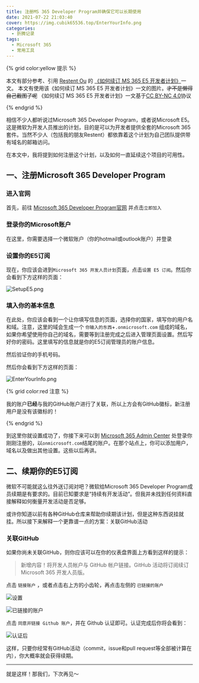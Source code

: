 ```yaml
---
title: 注册MS 365 Developer Program并确保它可以长期使用
date: 2021-07-22 21:03:40
cover: https://img.cubik65536.top/EnterYourInfo.png
categories:
  - 折腾记录
tags:
  - Microsoft 365
  - 常用工具
---
```


{% grid color:yellow 提示 %}

本文有部分参考、引用 [Restent Ou](https://blog.restent.win) 的 [《如何续订 MS 365 E5 开发者计划》](https://blog.restent.win/2021/07/22/Renew-MS-365-E5-plan/)一文。
本文有使用该《如何续订 MS 365 E5 开发者计划》一文的图片。~~才不是懒得自己截图了呢~~
《如何续订 MS 365 E5 开发者计划》一文基于[CC BY-NC 4.0](https://creativecommons.org/licenses/by-nc/4.0/)协议

{% endgrid %}

相信不少人都听说过Microsoft 365 Developer Program，或者说Microsoft E5。这是微软为开发人员推出的计划，目的是可以为开发者提供全套的Microsoft 365套件。当然不少人（包括我的朋友Restent）都依靠着这个计划为自己团队提供带有域名的邮箱访问。

在本文中，我将提到如何注册这个计划，以及如何一直延续这个项目的可用性。

## 一、注册Microsoft 365 Developer Program

### 进入官网

首先，前往 [Microsoft 365 Developer Program官网](https://developer.microsoft.com/zh-cn/microsoft-365/dev-program) 并点击`立即加入`

### 登录你的Microsoft账户

在这里，你需要选择一个微软账户（你的hotmail或outlook账户）并登录

### 设置你的E5订阅

现在，你应该会进到`Microsoft 365 开发人员计划`页面，点击`设置 E5 订阅`。然后你会看到下方这样的页面：

![SetupE5.png](https://img.cubik65536.top/SetupE5.png)

### 填入你的基本信息

在此处，你应该会看到一个让你填写信息的页面，选择你的国家，填写你的用户名和域。注意，这里的域会生成一个 `你输入的东西`+`.onmicrosoft.com` 组成的域名，如果你希望使用你自己的域名，需要等到注册完成之后进入管理页面设置。然后写好你的密码。这里填写的信息就是你的E5订阅管理员的账户信息。

然后验证你的手机号码。

然后你会看到下方这样的页面：

![EnterYourInfo.png](https://img.cubik65536.top/EnterYourInfo.png)

{% grid color:red 注意 %}

我的账户**已经**与我的GitHub账户进行了关联，所以上方会有GitHub徽标，新注册用户是没有该徽标的！

{% endgrid %}

到这里你就设置成功了，你接下来可以到 [Microsoft 365 Admin Center](https://admin.microsoft.com) 处登录你刚刚注册的，以`onmicrosoft.com`结尾的账户。在那个站点上，你可以添加用户，域名以及做出其他设置。这些以后再讲。

## 二、续期你的E5订阅

微软不可能就这么往外送订阅对吧？微软给Microsoft 365 Developer Program成员续期是有要求的。目前已知要求是“持续有开发活动”。但我并未找到任何资料直接解释如何衡量开发活动是否足够。

或许你知道以前有各种GitHub仓库来帮助你续期该计划，但是这种东西说挂就挂。所以接下来解释一个更靠谱一点的方案：关联GitHub活动

### 关联GitHub

如果你尚未关联GitHub，则你应该可以在你的仪表盘界面上方看到这样的提示：

> 新增内容！将开发人员帐户与 GitHub 帐户链接。GitHub 活动将订阅续订 Microsoft 365 开发人员版。

点击 `链接账户` ，或者点击右上方的小齿轮，再点击左侧的 `已链接的账户`

![设置](https://i.yecdn.com/images/2021/07/22/8b0c8d5b03f5c7fc11bed2ba6628f7ab.jpg)

![已链接的账户](https://i.yecdn.com/images/2021/07/22/2358b10f0d2aabb4877d76f7aef922c5.jpg)

点击 `同意并链接 Github 账户`，并在 Github 认证即可。认证完成后你将会看到：

![认证后](https://i.yecdn.com/images/2021/07/22/8965973c8c257c9cbe2013f39b55d2ab.jpg)

这样，只要你经常有GitHub活动（commit，issue和pull request等全部被计算在内），你大概率就会获得续期。

------

就是这样！那我们，下次再见～
